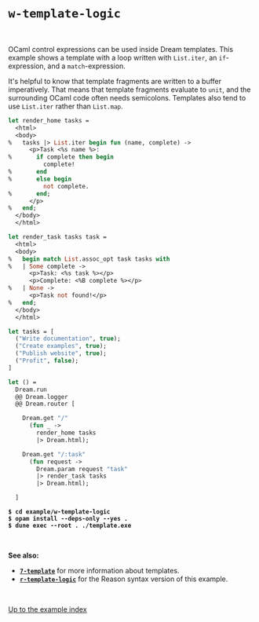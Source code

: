 # `w-template-logic`

<br>

OCaml control expressions can be used inside Dream templates.  This example
shows a template with a loop written with `List.iter`, an `if`-expression, and
a `match`-expression.

It's helpful to know that template fragments are written to a buffer
imperatively. That means that template fragments evaluate to `unit`, and the
surrounding OCaml code often needs semicolons. Templates also tend to use
`List.iter` rather than `List.map`.

```ocaml
let render_home tasks =
  <html>
  <body>
%   tasks |> List.iter begin fun (name, complete) ->
      <p>Task <%s name %>:
%       if complete then begin
          complete!
%       end
%       else begin
          not complete.
%       end;
      </p>
%   end;
  </body>
  </html>

let render_task tasks task =
  <html>
  <body>
%   begin match List.assoc_opt task tasks with
%   | Some complete ->
      <p>Task: <%s task %></p>
      <p>Complete: <%B complete %></p>
%   | None ->
      <p>Task not found!</p>
%   end;
  </body>
  </html>

let tasks = [
  ("Write documentation", true);
  ("Create examples", true);
  ("Publish website", true);
  ("Profit", false);
]

let () =
  Dream.run
  @@ Dream.logger
  @@ Dream.router [

    Dream.get "/"
      (fun _ ->
        render_home tasks
        |> Dream.html);

    Dream.get "/:task"
      (fun request ->
        Dream.param request "task"
        |> render_task tasks
        |> Dream.html);

  ]
```

<pre><code><b>$ cd example/w-template-logic</b>
<b>$ opam install --deps-only --yes .</b>
<b>$ dune exec --root . ./template.exe</b></code></pre>

<br>

**See also:**

- [**`7-template`**](../7-template#files) for more information about templates.
- [**`r-template-logic`**](../r-template-logic#files) for the Reason syntax
  version of this example.

<br>

[Up to the example index](../#examples)
